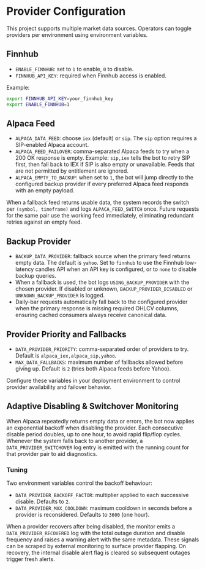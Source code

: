 # Provider Configuration

This project supports multiple market data sources. Operators can toggle providers per environment using environment variables.

## Finnhub

- `ENABLE_FINNHUB`: set to `1` to enable, `0` to disable.
- `FINNHUB_API_KEY`: required when Finnhub access is enabled.

Example:

```bash
export FINNHUB_API_KEY=your_finnhub_key
export ENABLE_FINNHUB=1
```

## Alpaca Feed

- `ALPACA_DATA_FEED`: choose `iex` (default) or `sip`. The `sip` option requires a SIP-enabled Alpaca account.
- `ALPACA_FEED_FAILOVER`: comma-separated Alpaca feeds to try when a 200 OK response is empty. Example: `sip,iex` tells the bot to
  retry SIP first, then fall back to IEX if SIP is also empty or unavailable. Feeds that are not permitted by entitlement are
  ignored.
- `ALPACA_EMPTY_TO_BACKUP`: when set to `1`, the bot will jump directly to the configured backup provider if every preferred
  Alpaca feed responds with an empty payload.

When a fallback feed returns usable data, the system records the switch per `(symbol, timeframe)` and logs `ALPACA_FEED_SWITCH`
once. Future requests for the same pair use the working feed immediately, eliminating redundant retries against an empty feed.

## Backup Provider

- `BACKUP_DATA_PROVIDER`: fallback source when the primary feed returns empty data. The default is `yahoo`. Set to `finnhub` to use the Finnhub low-latency candles API when an API key is configured, or to `none` to disable backup queries.
- When a fallback is used, the bot logs `USING_BACKUP_PROVIDER` with the chosen provider. If disabled or unknown, `BACKUP_PROVIDER_DISABLED` or `UNKNOWN_BACKUP_PROVIDER` is logged.
- Daily-bar requests automatically fall back to the configured provider when the primary response is missing required OHLCV columns, ensuring cached consumers always receive canonical data.

## Provider Priority and Fallbacks

- `DATA_PROVIDER_PRIORITY`: comma-separated order of providers to try. Default is `alpaca_iex,alpaca_sip,yahoo`.
- `MAX_DATA_FALLBACKS`: maximum number of fallbacks allowed before giving up. Default is `2` (tries both Alpaca feeds before Yahoo).

Configure these variables in your deployment environment to control provider availability and failover behavior.

## Adaptive Disabling & Switchover Monitoring

When Alpaca repeatedly returns empty data or errors, the bot now applies an
exponential backoff when disabling the provider. Each consecutive disable
period doubles, up to one hour, to avoid rapid flip/flop cycles. Whenever the
system falls back to another provider, a `DATA_PROVIDER_SWITCHOVER` log entry
is emitted with the running count for that provider pair to aid diagnostics.

### Tuning

Two environment variables control the backoff behaviour:

- `DATA_PROVIDER_BACKOFF_FACTOR`: multiplier applied to each successive
  disable. Defaults to `2`.
- `DATA_PROVIDER_MAX_COOLDOWN`: maximum cooldown in seconds before a provider
  is reconsidered. Defaults to `3600` (one hour).

When a provider recovers after being disabled, the monitor emits a
`DATA_PROVIDER_RECOVERED` log with the total outage duration and disable
frequency and raises a warning alert with the same metadata. These signals can
be scraped by external monitoring to surface provider flapping. On recovery,
the internal disable alert flag is cleared so subsequent outages trigger fresh
alerts.
